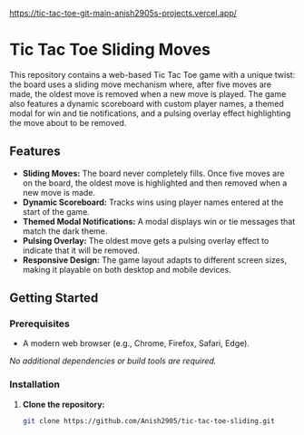 https://tic-tac-toe-git-main-anish2905s-projects.vercel.app/
# Tic Tac Toe Sliding Moves

This repository contains a web-based Tic Tac Toe game with a unique twist: the board uses a sliding move mechanism where, after five moves are made, the oldest move is removed when a new move is played. The game also features a dynamic scoreboard with custom player names, a themed modal for win and tie notifications, and a pulsing overlay effect highlighting the move about to be removed.

## Features

- **Sliding Moves:** The board never completely fills. Once five moves are on the board, the oldest move is highlighted and then removed when a new move is made.
- **Dynamic Scoreboard:** Tracks wins using player names entered at the start of the game.
- **Themed Modal Notifications:** A modal displays win or tie messages that match the dark theme.
- **Pulsing Overlay:** The oldest move gets a pulsing overlay effect to indicate that it will be removed.
- **Responsive Design:** The game layout adapts to different screen sizes, making it playable on both desktop and mobile devices.

## Getting Started

### Prerequisites

- A modern web browser (e.g., Chrome, Firefox, Safari, Edge).

_No additional dependencies or build tools are required._

### Installation

1. **Clone the repository:**

   ```bash
   git clone https://github.com/Anish2905/tic-tac-toe-sliding.git
